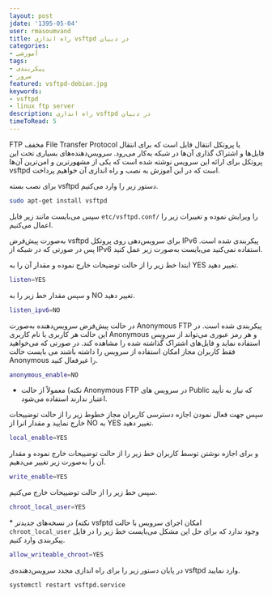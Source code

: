 ```yaml
---
layout: post      
jdate: '1395-05-04'
user: rmasoumvand      
title: راه اندازی vsftpd در دبیان   
categories:
- آموزشی
tags:
- پیکربندی
- سرور
featured: vsftpd-debian.jpg      
keywords:
- vsftpd
- linux ftp server
description: راه اندازی vsftpd در دبیان 
timeToRead: 5
---
```


FTP مخفف File Transfer Protocol یا پروتکل انتقال فایل است که برای انتقال فایل‌ها و اشتراک گذاری آن‌ها در شبکه به‌کار می‌رود. سرویس‌دهنده‌های بسیاری تحت این پروتکل برای ارائه این سرویس نوشته شده است که یکی از مشهورترین و امن‌ترین آن‌ها vsftpd است که در این آموزش به نصب و راه اندازی آن خواهیم پرداخت.

برای نصب بسته vsftpd دستور زیر را وارد می‌کنیم.

```sh  
sudo apt-get install vsftpd  
```

سپس می‌بایست مانند زیر فایل `etc/vsftpd.conf/` را ویرایش نموده و تغییرات زیر را اعمال می‌کنیم.

به‌صورت پیش‌فرض vsftpd برای سرویس‌دهی روی پروتکل IPv6 پیکربندی شده است. پس در صورتی که در شبکه از IPv6 استفاده نمی‌کنید می‌بایست به‌صورت زیر عمل کنید.

ابتدا خط زیر را از حالت توضیحات خارج نموده و مقدار آن را به YES تغییر دهید.

```sh  
listen=YES  
```

و سپس مقدار خط زیر را به NO تغییر دهید.

```sh  
listen_ipv6=NO  
```

در حالت پیش‌فرض سرویس‌دهنده به‌صورت Anonymous FTP پیکربندی شده است. در این حالت هر کاربری با نام کاربری Anonymous و هر رمز عبوری می‌تواند از سرویس استفاده نماید و فایل‌های اشتراک گذاشته شده را مشاهده کند. در صورتی که می‌خواهید فقط کاربران مجاز امکان استفاده از سرویس را داشته باشند می بایست حالت Anonymous را غیرفعال کنید.

```sh  
anonymous_enable=NO  
```

* نکته)‌ معمولاً از حالت Anonymous FTP در سرویس های Public که نیاز به تأیید اعتبار ندارند استفاده می‌شود.

سپس جهت فعال نمودن اجازه دسترسی کاربران مجاز خطوط زیر را از حالت توضییحات خارج نمایید و مقدار انرا از NO به YES تغییر دهید.

```sh  
local_enable=YES  
```

و برای اجازه نوشتن توسط کاربران خط زیر را از حالت توضییحات خارج نموده و مقدار آن را به‌صورت زیر تغییر می‌دهیم.

```sh  
write_enable=YES  
```

سپس خط زیر را از حالت توضییحات خارج می‌کنیم.

```sh  
chroot_local_user=YES  
```

*‌ نکته) در نسخه‌های جدیدتر vsfptd امکان اجرای سرویس با حالت `chroot_local_user` وجود ندارد که برای حل این مشکل می‌بایست خط زیر را در فایل پیکربندی وارد کنیم.

```sh  
allow_writeable_chroot=YES  
```

در پایان دستور زیر را برای راه اندازی مجدد سرویس‌دهنده‌ی vsftpd وارد نمایید.

```sh  
systemctl restart vsftpd.service  
```
